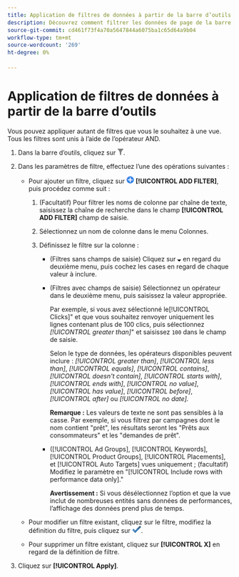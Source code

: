 ```yaml
---
title: Application de filtres de données à partir de la barre d’outils
description: Découvrez comment filtrer les données de page de la barre d’outils.
source-git-commit: cd461f73f4a70a5647844a6075ba1c65d64a9b04
workflow-type: tm+mt
source-wordcount: '269'
ht-degree: 0%

---
```


# Application de filtres de données à partir de la barre d’outils

Vous pouvez appliquer autant de filtres que vous le souhaitez à une vue. Tous les filtres sont unis à l’aide de l’opérateur AND.

1. Dans la barre d’outils, cliquez sur ![Filtrer](/help/search-social-commerce/assets/filter.png "Filtrer").

1. Dans les paramètres de filtre, effectuez l’une des opérations suivantes :

   * Pour ajouter un filtre, cliquez sur ![Ajouter un filtre](/help/search-social-commerce/assets/add.png "Ajouter un filtre") **[!UICONTROL ADD FILTER]**, puis procédez comme suit :

      1. (Facultatif) Pour filtrer les noms de colonne par chaîne de texte, saisissez la chaîne de recherche dans le champ **[!UICONTROL ADD FILTER]** champ de saisie.

      1. Sélectionnez un nom de colonne dans le menu Colonnes.

      1. Définissez le filtre sur la colonne :

         * (Filtres sans champs de saisie) Cliquez sur ![Flèche vers le bas](/help/search-social-commerce/assets/arrow-down-expand.png "Flèche vers le bas") en regard du deuxième menu, puis cochez les cases en regard de chaque valeur à inclure.

         * (Filtres avec champs de saisie) Sélectionnez un opérateur dans le deuxième menu, puis saisissez la valeur appropriée.

            Par exemple, si vous avez sélectionné le[!UICONTROL Clicks]&quot; et que vous souhaitez renvoyer uniquement les lignes contenant plus de 100 clics, puis sélectionnez *[!UICONTROL greater than]*&quot; et saisissez `100` dans le champ de saisie.

            Selon le type de données, les opérateurs disponibles peuvent inclure : *[!UICONTROL greater than]*, *[!UICONTROL less than]*, *[!UICONTROL equals]*, *[!UICONTROL contains]*, *[!UICONTROL doesn't contain]*, *[!UICONTROL starts with]*, *[!UICONTROL ends with]*, *[!UICONTROL no value]*, *[!UICONTROL has value]*, *[!UICONTROL before]*, *[!UICONTROL after]* ou *[!UICONTROL no date].*

            **Remarque :** Les valeurs de texte ne sont pas sensibles à la casse. Par exemple, si vous filtrez par campagnes dont le nom contient &quot;prêt&quot;, les résultats seront les &quot;Prêts aux consommateurs&quot; et les &quot;demandes de prêt&quot;.

         * ([!UICONTROL Ad Groups], [!UICONTROL Keywords], [!UICONTROL Product Groups], [!UICONTROL Placements], et [!UICONTROL Auto Targets] vues uniquement ; (facultatif) Modifiez le paramètre en &quot;[!UICONTROL Include rows with performance data only].&quot;

            **Avertissement :** Si vous désélectionnez l’option et que la vue inclut de nombreuses entités sans données de performances, l’affichage des données prend plus de temps.
   * Pour modifier un filtre existant, cliquez sur le filtre, modifiez la définition du filtre, puis cliquez sur ![Mettre à jour le filtre](/help/search-social-commerce/assets/select.png "Mettre à jour le filtre").

   * Pour supprimer un filtre existant, cliquez sur **[!UICONTROL X]** en regard de la définition de filtre.


1. Cliquez sur **[!UICONTROL Apply]**.
